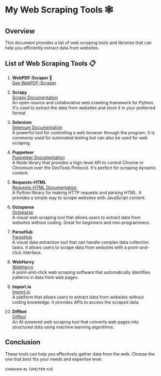 # My Web Scraping Tools 🕸️

## Overview
This document provides a list of web scraping tools and libraries that can help you efficiently extract data from websites.

## List of Web Scraping Tools 📋

1. **WebPDF-Scraper 📃**  
   [See WebPDF-Scraper](https://www.crummy.com/software/BeautifulSoup/bs4/doc/)  
   

2. **Scrapy**  
   [Scrapy Documentation](https://docs.scrapy.org/en/latest/)  
   An open-source and collaborative web crawling framework for Python. It's used to extract the data from websites and store it in your preferred format.

3. **Selenium**  
   [Selenium Documentation](https://www.selenium.dev/documentation/en/)  
   A powerful tool for controlling a web browser through the program. It is commonly used for automated testing but can also be used for web scraping.

4. **Puppeteer**  
   [Puppeteer Documentation](https://pptr.dev/)  
   A Node library that provides a high-level API to control Chrome or Chromium over the DevTools Protocol. It's perfect for scraping dynamic content.

5. **Requests-HTML**  
   [Requests-HTML Documentation](https://requests-html.kennethreitz.org/)  
   A Python library for making HTTP requests and parsing HTML. It provides a simple way to scrape websites with JavaScript content.

6. **Octoparse**  
   [Octoparse](https://www.octoparse.com/)  
   A visual web scraping tool that allows users to extract data from websites without coding. Great for beginners and non-programmers.

7. **ParseHub**  
   [ParseHub](https://www.parsehub.com/)  
   A visual data extraction tool that can handle complex data collection tasks. It allows users to scrape data from websites with a point-and-click interface.

8. **WebHarvy**  
   [WebHarvy](https://www.webharvy.com/)  
   A point-and-click web scraping software that automatically identifies patterns in data from web pages.

9. **Import.io**  
   [Import.io](https://www.import.io/)  
   A platform that allows users to extract data from websites without coding knowledge. It provides APIs to access the scraped data.

10. **Diffbot**  
    [Diffbot](https://www.diffbot.com/)  
    An AI-powered web scraping tool that converts web pages into structured data using machine learning algorithms.

## Conclusion
These tools can help you effectively gather data from the web. Choose the one that best fits your needs and expertise level.

ᴄʜᴀɴᴜᴋᴀ-ᴋʟ (ꜱᴩᴇᴄᴛᴇʀ-ᴄʜ)
